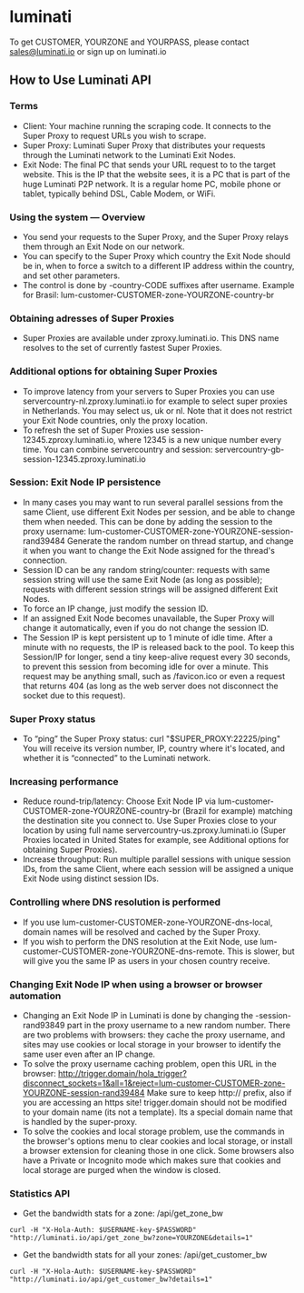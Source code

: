 # luminati

To get CUSTOMER, YOURZONE and YOURPASS, please contact sales@luminati.io or sign up on luminati.io

## How to Use Luminati API
### Terms

- Client: Your machine running the scraping code. It connects to the Super Proxy to request URLs you wish to scrape.
- Super Proxy: Luminati Super Proxy that distributes your requests through the Luminati network to the Luminati Exit Nodes.
- Exit Node: The final PC that sends your URL request to to the target website. This is the IP that the website sees, it is a PC that is part of the huge Luminati P2P network. It is a regular home PC, mobile phone or tablet, typically behind DSL, Cable Modem, or WiFi.

### Using the system — Overview

- You send your requests to the Super Proxy, and the Super Proxy relays them through an Exit Node on our network.
- You can specify to the Super Proxy which country the Exit Node should be in, when to force a switch to a different IP address within the country, and set other parameters.
- The control is done by -country-CODE suffixes after username.
Example for Brasil: lum-customer-CUSTOMER-zone-YOURZONE-country-br

### Obtaining adresses of Super Proxies

- Super Proxies are available under zproxy.luminati.io. This DNS name resolves to the set of currently fastest Super Proxies.

### Additional options for obtaining Super Proxies

- To improve latency from your servers to Super Proxies you can use servercountry-nl.zproxy.luminati.io for example to select super proxies in Netherlands. You may select us, uk or nl. Note that it does not restrict your Exit Node countries, only the proxy location.
- To refresh the set of Super Proxies use session-12345.zproxy.luminati.io, where 12345 is a new unique number every time. You can combine servercountry and session: servercountry-gb-session-12345.zproxy.luminati.io

### Session: Exit Node IP persistence

- In many cases you may want to run several parallel sessions from the same Client, use different Exit Nodes per session, and be able to change them when needed.
This can be done by adding the session to the proxy username: lum-customer-CUSTOMER-zone-YOURZONE-session-rand39484
Generate the random number on thread startup, and change it when you want to change the Exit Node assigned for the thread's connection.
- Session ID can be any random string/counter: requests with same session string will use the same Exit Node (as long as possible); requests with different session strings will be assigned different Exit Nodes.
- To force an IP change, just modify the session ID.
- If an assigned Exit Node becomes unavailable, the Super Proxy will change it automatically, even if you do not change the session ID.
- The Session IP is kept persistent up to 1 minute of idle time. After a minute with no requests, the IP is released back to the pool.
To keep this Session/IP for longer, send a tiny keep-alive request every 30 seconds, to prevent this session from becoming idle for over a minute.
This request may be anything small, such as /favicon.ico or even a request that returns 404 (as long as the web server does not disconnect the socket due to this request).

### Super Proxy status

- To “ping” the Super Proxy status:
curl "$SUPER_PROXY:22225/ping"
You will receive its version number, IP, country where it's located, and whether it is “connected” to the Luminati network.

### Increasing performance

- Reduce round-trip/latency:
Choose Exit Node IP via lum-customer-CUSTOMER-zone-YOURZONE-country-br (Brazil for example) matching the destination site you connect to.
Use Super Proxies close to your location by using full name servercountry-us.zproxy.luminati.io (Super Proxies located in United States for example, see Additional options for obtaining Super Proxies).
- Increase throughput: Run multiple parallel sessions with unique session IDs, from the same Client, where each session will be assigned a unique Exit Node using distinct session IDs.

### Controlling where DNS resolution is performed

- If you use lum-customer-CUSTOMER-zone-YOURZONE-dns-local, domain names will be resolved and cached by the Super Proxy.
- If you wish to perform the DNS resolution at the Exit Node, use lum-customer-CUSTOMER-zone-YOURZONE-dns-remote. This is slower, but will give you the same IP as users in your chosen country receive.

### Changing Exit Node IP when using a browser or browser automation

- Changing an Exit Node IP in Luminati is done by changing the -session-rand93849 part in the proxy username to a new random number.
There are two problems with browsers: they cache the proxy username, and sites may use cookies or local storage in your browser to identify the same user even after an IP change.
- To solve the proxy username caching problem, open this URL in the browser:
http://trigger.domain/hola_trigger?disconnect_sockets=1&all=1&reject=lum-customer-CUSTOMER-zone-YOURZONE-session-rand39484 
Make sure to keep http:// prefix, also if you are accessing an https site!
trigger.domain should not be modified to your domain name (its not a template). Its a special domain name that is handled by the super-proxy.
- To solve the cookies and local storage problem, use the commands in the browser's options menu to clear cookies and local storage, or install a browser extension for cleaning those in one click. Some browsers also have a Private or Incognito mode which makes sure that cookies and local storage are purged when the window is closed.

### Statistics API

- Get the bandwidth stats for a zone: /api/get_zone_bw

```curl -H "X-Hola-Auth: $USERNAME-key-$PASSWORD" "http://luminati.io/api/get_zone_bw?zone=YOURZONE&details=1"```
- Get the bandwidth stats for all your zones: /api/get_customer_bw

```curl -H "X-Hola-Auth: $USERNAME-key-$PASSWORD" "http://luminati.io/api/get_customer_bw?details=1"```

